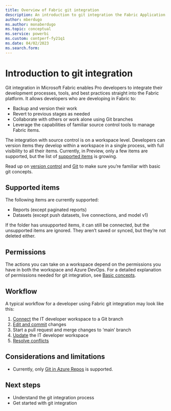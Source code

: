 ```yaml
---
title: Overview of Fabric git integration 
description: An introduction to git integration the Fabric Application lifecycle management (ALM) tool
author: mberdugo
ms.author: monaberdugo
ms.topic: conceptual
ms.service: powerbi
ms.custom: contperf-fy21q1
ms.date: 04/02/2023
ms.search.form: 
---
```


# Introduction to git integration

Git integration in Microsoft Fabric enables Pro developers to integrate their development processes, tools, and best practices straight into the Fabric platform. It allows developers who are developing in Fabric to:

* Backup and version their work
* Revert to previous stages as needed
* Collaborate with others or work alone using Git branches
* Leverage the capabilities of familiar source control tools to manage Fabric items.

The integration with source control is on a workspace level. Developers can version items they develop within a workspace in a single process, with full visibility to all their items. Currently, in Preview, only a few items are supported, but the list of [supported items](#supported-items) is growing.

Read up on [version control](/devops/develop/git/what-is-version-control) and [Git](/devops/develop/git/what-is-git) to make sure you’re familiar with basic git concepts.

## Supported items

The following items are currently supported:

* Reports (except paginated reports)
* Datasets (except push datasets, live connections, and model v1)

If the folder has unsupported items, it can still be connected, but the unsupported items are ignored. They aren’t saved or synced, but they’re not deleted either.

## Permissions

The actions you can take on a workspace depend on the permissions you have in both the workspace and Azure DevOps. For a detailed explanation of permissions needed for git integration, see [Basic concepts](./git-integration-process.md#permissions).

## Workflow

A typical workflow for a developer using Fabric git integration may look like this:

1. [Connect](./git-get-started.md#connect-a-workspace-to-an-azure-repo) the IT developer workspace to a Git branch​
1. [Edit and commit](./git-get-started.md#commit-changes-to-git) changes​
1. Start a pull request and merge changes to ‘main’ branch​
1. [Update](./git-get-started.md#update-workspace-from-git) the IT developer workspace
1. [Resolve conflicts](./conflict-resolution.md)

## Considerations and limitations

* Currently, only [Git in Azure Repos](/en-us/azure/devops/user-guide/code-with-git) is supported.

## Next steps

* Understand the git integration process
* Get started with git integration
